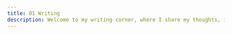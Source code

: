 ```yaml
---
title: 01 Writing
description: Welcome to my writing corner, where I share my thoughts, insights, and explorations across various topics. Here, you’ll find articles that reflect my passion for cybersecurity, user experience, AI, and other topics in technology. Whether it’s a deep dive into the latest trends, personal reflections, or practical guides, I aim to engage, inform, and inspire. Feel free to browse through my pieces and join the conversation!
---
```

